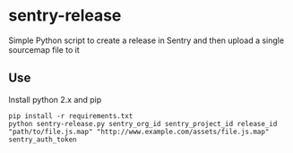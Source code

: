 sentry-release
==============

Simple Python script to create a release in Sentry and then upload a single sourcemap file to it

## Use

Install python 2.x and pip

    pip install -r requirements.txt
    python sentry-release.py sentry_org_id sentry_project_id release_id "path/to/file.js.map" "http://www.example.com/assets/file.js.map" sentry_auth_token
